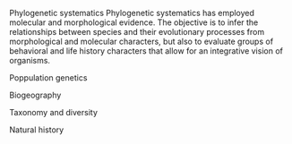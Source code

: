 Phylogenetic systematics﻿
Phylogenetic systematics has employed molecular and morphological evidence. The objective is to infer the relationships between species and their evolutionary processes from morphological and molecular characters, but also to evaluate groups of behavioral and life history characters that allow for an integrative vision of organisms.

Poppulation genetics


Biogeography



Taxonomy and diversity



Natural history
